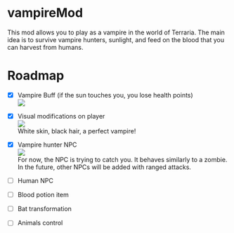 # vampireMod
This mod allows you to play as a vampire in the world of Terraria. 
The main idea is to survive vampire hunters, sunlight, and feed on the blood that you can harvest from humans.
# Roadmap

- [X] Vampire Buff (if the sun touches you, you lose health points)\
![](https://i.ibb.co/bdDRqQ4/buffimg.png)
- [X] Visual modifications on player\
![](https://i.ibb.co/tc2LPrv/vampireimg.png)\
White skin, black hair, a perfect vampire!
- [X] Vampire hunter NPC\
![](https://i.ibb.co/Jrpckf6/vampire-Hunter.png)\
For now, the NPC is trying to catch you. It behaves similarly to a zombie. In the future, other NPCs will be added with ranged attacks.
- [ ] Human NPC
- [ ] Blood potion item
- [ ] Bat transformation
- [ ] Animals control

